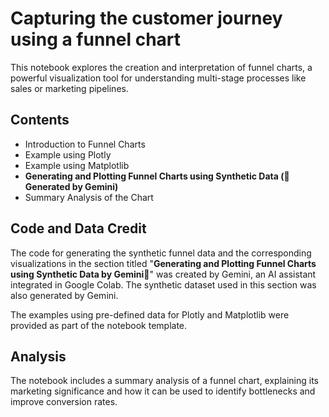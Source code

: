 # Capturing the customer journey using a funnel chart

This notebook explores the creation and interpretation of funnel charts, a powerful visualization tool for understanding multi-stage processes like sales or marketing pipelines.

## Contents

- Introduction to Funnel Charts
- Example using Plotly
- Example using Matplotlib
- **Generating and Plotting Funnel Charts using Synthetic Data (🤖 Generated by Gemini)**
- Summary Analysis of the Chart

## Code and Data Credit

The code for generating the synthetic funnel data and the corresponding visualizations in the section titled "**Generating and Plotting Funnel Charts using Synthetic Data by Gemini🤖**" was created by Gemini, an AI assistant integrated in Google Colab. The synthetic dataset used in this section was also generated by Gemini.

The examples using pre-defined data for Plotly and Matplotlib were provided as part of the notebook template.

## Analysis

The notebook includes a summary analysis of a funnel chart, explaining its marketing significance and how it can be used to identify bottlenecks and improve conversion rates.
